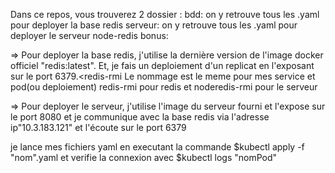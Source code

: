 
Dans ce repos, vous trouverez 2 dossier :
bdd: on y retrouve tous les .yaml pour deployer la base redis
serveur: on y retrouve tous les .yaml pour deployer le serveur node-redis
bonus:

=> Pour deployer la base redis, j'utilise la dernière version de l'image docker officiel "redis:latest". 
Et, je fais un deploiement d'un replicat en l'exposant sur le port 6379.<redis-rmi
Le nommage est le meme pour mes service et pod(ou deploiement) redis-rmi pour redis et noderedis-rmi pour le serveur

=> Pour deployer le serveur, j'utilise l'image du serveur fourni et l'expose sur le port 8080 et je communique avec la base redis via l'adresse ip"10.3.183.121" et l'écoute sur le port 6379 

je lance mes fichiers yaml en executant la commande $kubectl apply -f "nom".yaml
et verifie la connexion avec $kubectl logs "nomPod"